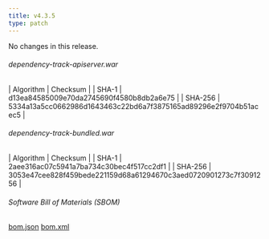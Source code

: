 ```yaml
---
title: v4.3.5
type: patch
---
```


No changes in this release.


###### dependency-track-apiserver.war

| Algorithm | Checksum |
| SHA-1     | d13ea84585009e70da2745690f4580b8db2a6e75 |
| SHA-256   | 5334a13a5cc0662986d1643463c22bd6a7f3875165ad89296e2f9704b51acec5 |

###### dependency-track-bundled.war

| Algorithm | Checksum |
| SHA-1     | 2aee316ac07c5941a7ba734c30bec4f517cc2df1 |
| SHA-256   | 3053e47cee828f459bede221159d68a61294670c3aed0720901273c7f3091256 |

###### Software Bill of Materials (SBOM) ######

[bom.json](https://github.com/DependencyTrack/dependency-track/releases/download/4.3.5/bom.json)
[bom.xml](https://github.com/DependencyTrack/dependency-track/releases/download/4.3.5/bom.xml)
